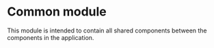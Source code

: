 # Common module

This module is intended to contain all shared components between the components in the application.